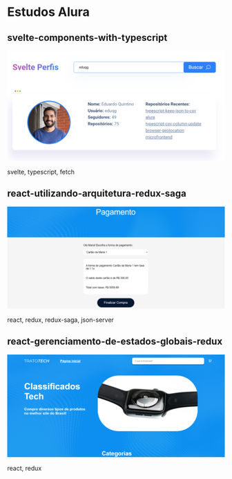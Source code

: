 # Estudos Alura

## svelte-components-with-typescript

<img src='./svelte-components-with-typescript/svelte-final.png'>

svelte, typescript, fetch

## react-utilizando-arquitetura-redux-saga

<img src='./react-utilizando-arquitetura-redux-saga/trato-tech-listener/saga-final.png'>

react, redux, redux-saga, json-server

## react-gerenciamento-de-estados-globais-redux

<img src='./react-gerenciamento-de-estados-globais-redux/1-carrinho-de-compras/redux-final.png'>

react, redux